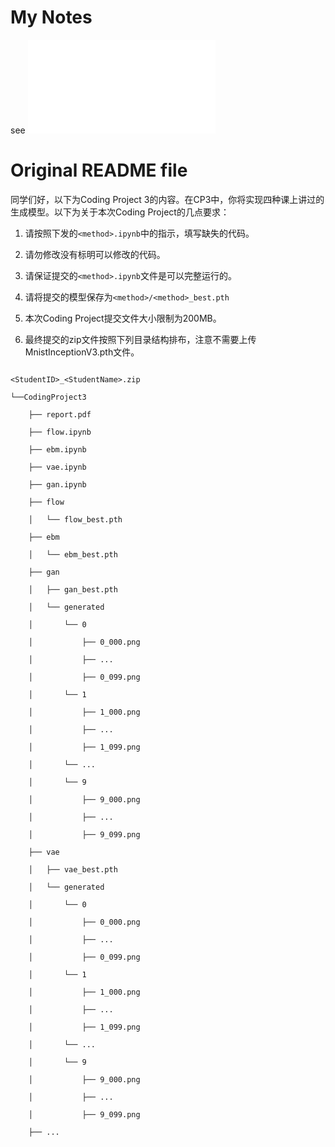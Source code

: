 # My Notes
see ![here](./docs/note.md)

# Original README file
同学们好，以下为Coding Project 3的内容。在CP3中，你将实现四种课上讲过的生成模型。以下为关于本次Coding Project的几点要求：

1. 请按照下发的`<method>.ipynb`中的指示，填写缺失的代码。

2. 请勿修改没有标明可以修改的代码。

3. 请保证提交的`<method>.ipynb`文件是可以完整运行的。

4. 请将提交的模型保存为`<method>/<method>_best.pth`

5. 本次Coding Project提交文件大小限制为200MB。

6. 最终提交的zip文件按照下列目录结构排布，注意不需要上传MnistInceptionV3.pth文件。



```

<StudentID>_<StudentName>.zip

└──CodingProject3

    ├── report.pdf

    ├── flow.ipynb

    ├── ebm.ipynb

    ├── vae.ipynb

    ├── gan.ipynb

    ├── flow

    │   └── flow_best.pth

    ├── ebm

    │   └── ebm_best.pth

    ├── gan

    │   ├── gan_best.pth

    │   └── generated

    │       └── 0

    │           ├── 0_000.png

    │           ├── ...

    │           ├── 0_099.png

    │       └── 1

    │           ├── 1_000.png

    │           ├── ...

    │           ├── 1_099.png

    │       └── ...

    │       └── 9

    │           ├── 9_000.png

    │           ├── ...

    │           ├── 9_099.png

    ├── vae

    │   ├── vae_best.pth

    │   └── generated

    │       └── 0

    │           ├── 0_000.png

    │           ├── ...

    │           ├── 0_099.png

    │       └── 1

    │           ├── 1_000.png

    │           ├── ...

    │           ├── 1_099.png

    │       └── ...

    │       └── 9

    │           ├── 9_000.png

    │           ├── ...

    │           ├── 9_099.png

    ├── ...

```